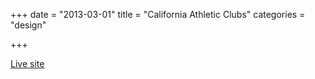 +++
date = "2013-03-01"
title = "California Athletic Clubs"
categories = "design"

+++

<p class="center"><a class="live-link" href="http://www.caclubs.com/">Live site</a></p>